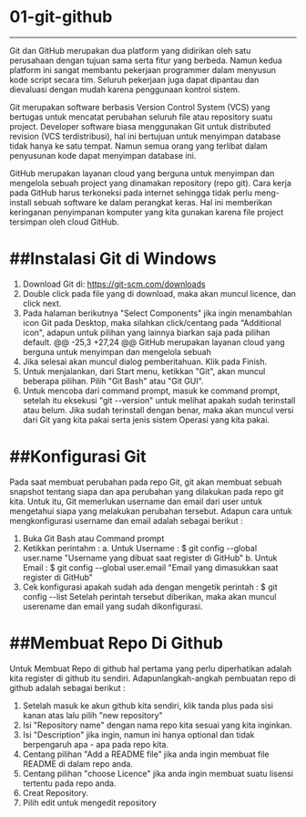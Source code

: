 # 01-git-github
---------------
Git dan GitHub merupakan dua platform yang didirikan oleh satu perusahaan dengan tujuan sama serta fitur yang berbeda. Namun kedua platform ini sangat membantu pekerjaan programmer dalam menyusun kode script secara tim. Seluruh pekerjaan juga dapat dipantau dan dievaluasi dengan mudah karena penggunaan kontrol sistem.

Git merupakan software berbasis Version Control System (VCS) yang bertugas untuk mencatat perubahan seluruh file atau repository suatu project. Developer software biasa menggunakan Git untuk distributed revision (VCS terdistribusi), hal ini bertujuan untuk menyimpan database tidak hanya ke satu tempat. Namun semua orang yang terlibat dalam penyusunan kode dapat menyimpan database ini.

GitHub merupakan layanan cloud yang berguna untuk menyimpan dan mengelola sebuah project yang dinamakan repository (repo git). Cara kerja pada GitHub harus terkoneksi pada internet sehingga tidak perlu meng-install sebuah software ke dalam perangkat keras. Hal ini memberikan keringanan penyimpanan komputer yang kita gunakan karena file project tersimpan oleh cloud GitHub.

##Instalasi Git di Windows
==========================
1. Download Git di: https://git-scm.com/downloads
2. Double click pada file yang di download, maka akan muncul licence, dan click next.
3. Pada halaman berikutnya "Select Components" jika ingin menambahlan icon Git pada Desktop, maka silahkan click/centang pada "Additional icon", adapun untuk pilihan yang lainnya biarkan saja pada pilihan default.
@@ -25,3 +27,24 @@ GitHub merupakan layanan cloud yang berguna untuk menyimpan dan mengelola sebuah
16. Jika selesai akan muncul dialog pemberitahuan. Klik pada Finish.
17. Untuk menjalankan, dari Start menu, ketikkan "Git", akan muncul beberapa pilihan. Pilih "Git Bash" atau "Git GUI".
18. Untuk mencoba dari command prompt, masuk ke command prompt, setelah itu eksekusi "git --version" untuk melihat apakah sudah terinstall atau belum. Jika sudah terinstall dengan benar, maka akan muncul versi dari Git yang kita pakai serta jenis sistem Operasi yang kita pakai.

##Konfigurasi Git
=================
Pada saat membuat perubahan pada repo Git, git akan membuat sebuah snapshot tentang siapa dan apa perubahan yang dilakukan pada repo git kita. Untuk itu, Git memerlukan username dan email dari user untuk mengetahui siapa yang melakukan perubahan tersebut. Adapun cara untuk mengkonfigurasi username dan email adalah sebagai berikut :
1. Buka Git Bash atau Command prompt
2. Ketikkan perintahm :
	a. Untuk Username : $ git config --global user.name "Username yang dibuat saat register di GitHub"
	b. Untuk Email    : $ git config --global user.email "Email yang dimasukkan saat register di GitHub"
3. Cek konfigurasi apakah sudah ada dengan mengetik perintah : $ git config --list
Setelah perintah tersebut diberikan, maka akan muncul userename dan email yang sudah dikonfigurasi.

##Membuat Repo Di Github
========================
Untuk Membuat Repo di github hal pertama yang perlu diperhatikan adalah kita register di github itu sendiri. Adapunlangkah-angkah pembuatan repo di github adalah sebagai berikut :
1. Setelah masuk ke akun github kita sendiri, klik tanda plus pada sisi kanan atas lalu pilih "new repository"
2. Isi "Repository name" dengan nama repo kita sesuai yang kita inginkan.
3. Isi "Description" jika ingin, namun ini hanya optional dan tidak berpengaruh apa - apa pada repo kita.
4. Centang pilihan "Add a README file" jika anda ingin membuat file README di dalam repo anda.
5. Centang pilihan "choose Licence" jika anda ingin membuat suatu lisensi tertentu pada repo anda.
6. Creat Repository.
7. Pilih edit untuk mengedit repository
